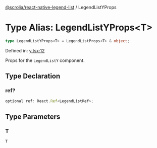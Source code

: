 [@scrolia/react-native-legend-list](../README.md) / LegendListYProps

# Type Alias: LegendListYProps\<T\>

```ts
type LegendListYProps<T> = LegendListProps<T> & object;
```

Defined in: [y.tsx:12](https://github.com/scrolia/react-native/blob/1fb46d4d308667f54f560e30294f1e8f8e5e5b84/packages/react-native-legend-list/src/y.tsx#L12)

Props for the `LegendListY` component.

## Type Declaration

### ref?

```ts
optional ref: React.Ref<LegendListRef>;
```

## Type Parameters

### T

`T`
